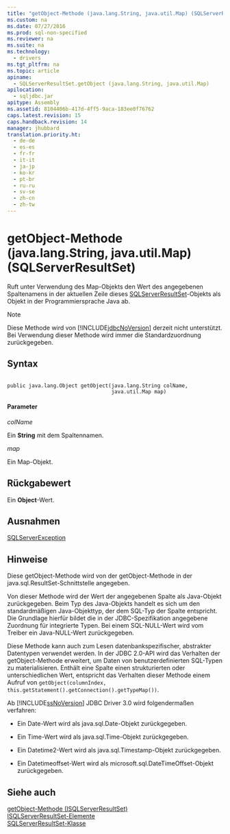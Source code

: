 ```yaml
---
title: "getObject-Methode (java.lang.String, java.util.Map) (SQLServerResultSet)"
ms.custom: na
ms.date: 07/27/2016
ms.prod: sql-non-specified
ms.reviewer: na
ms.suite: na
ms.technology: 
  - drivers
ms.tgt_pltfrm: na
ms.topic: article
apiname: 
  - SQLServerResultSet.getObject (java.lang.String, java.util.Map)
apilocation: 
  - sqljdbc.jar
apitype: Assembly
ms.assetid: 8104406b-417d-4ff5-9aca-183ee0f76762
caps.latest.revision: 15
caps.handback.revision: 14
manager: jhubbard
translation.priority.ht: 
  - de-de
  - es-es
  - fr-fr
  - it-it
  - ja-jp
  - ko-kr
  - pt-br
  - ru-ru
  - sv-se
  - zh-cn
  - zh-tw
---
```

# getObject-Methode (java.lang.String, java.util.Map) (SQLServerResultSet)
  Ruft unter Verwendung des Map\-Objekts den Wert des angegebenen Spaltenamens in der aktuellen Zeile dieses [SQLServerResultSet](../content/SQLServerResultSet-Class.md)\-Objekts als Objekt in der Programmiersprache Java ab.  
  
> [!NOTE]  
>  Diese Methode wird von [!INCLUDE[jdbcNoVersion](../content/includes/jdbcNoVersion_md.md)] derzeit nicht unterstützt. Bei Verwendung dieser Methode wird immer die Standardzuordnung zurückgegeben.  
  
## Syntax  
  
```  
  
public java.lang.Object getObject(java.lang.String colName,  
                                  java.util.Map map)  
```  
  
#### Parameter  
 *colName*  
  
 Ein **String** mit dem Spaltennamen.  
  
 *map*  
  
 Ein Map\-Objekt.  
  
## Rückgabewert  
 Ein **Object**\-Wert.  
  
## Ausnahmen  
 [SQLServerException](../content/SQLServerException-Class.md)  
  
## Hinweise  
 Diese getObject\-Methode wird von der getObject\-Methode in der java.sql.ResultSet\-Schnittstelle angegeben.  
  
 Von dieser Methode wird der Wert der angegebenen Spalte als Java\-Objekt zurückgegeben. Beim Typ des Java\-Objekts handelt es sich um den standardmäßigen Java\-Objekttyp, der dem SQL\-Typ der Spalte entspricht. Die Grundlage hierfür bildet die in der JDBC\-Spezifikation angegebene Zuordnung für integrierte Typen. Bei einem SQL\-NULL\-Wert wird vom Treiber ein Java\-NULL\-Wert zurückgegeben.  
  
 Diese Methode kann auch zum Lesen datenbankspezifischer, abstrakter Datentypen verwendet werden. In der JDBC 2.0\-API wird das Verhalten der getObject\-Methode erweitert, um Daten von benutzerdefinierten SQL\-Typen zu materialisieren. Enthält eine Spalte einen strukturierten oder unterschiedlichen Wert, entspricht das Verhalten dieser Methode einem Aufruf von `getObject(columnIndex, this.getStatement().getConnection().getTypeMap())`.  
  
 Ab [!INCLUDE[ssNoVersion](../content/includes/ssNoVersion_md.md)] JDBC Driver 3.0 wird folgendermaßen verfahren:  
  
-   Ein Date\-Wert wird als java.sql.Date\-Objekt zurückgegeben.  
  
-   Ein Time\-Wert wird als java.sql.Time\-Objekt zurückgegeben.  
  
-   Ein Datetime2\-Wert wird als java.sql.Timestamp\-Objekt zurückgegeben.  
  
-   Ein Datetimeoffset\-Wert wird als microsoft.sql.DateTimeOffset\-Objekt zurückgegeben.  
  
## Siehe auch  
 [getObject-Methode &#40;ISQLServerResultSet&#41;](../content/getObject-Method--SQLServerResultSet-.md)   
 [ISQLServerResultSet-Elemente](../content/SQLServerResultSet-Members.md)   
 [SQLServerResultSet-Klasse](../content/SQLServerResultSet-Class.md)  
  
  